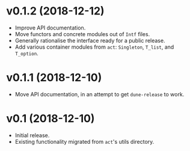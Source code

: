 # v0.1.2 (2018-12-12)

- Improve API documentation.
- Move functors and concrete modules out of `Intf` files.
- Generally rationalise the interface ready for a public release.
- Add various container modules from `act`: `Singleton`, `T_list`, and
  `T_option`.

# v0.1.1 (2018-12-10)

- Move API documentation, in an attempt to get `dune-release` to work.

# v0.1 (2018-12-10)

- Initial release.
- Existing functionality migrated from `act`'s utils directory.
